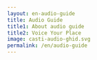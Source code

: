 ```yaml
---
layout: en-audio-guide
title: Audio Guide
title1: About audio guide
title2: Voice Your Place
image: casti-audio-ghid.svg
permalink: /en/audio-guide
---
```

